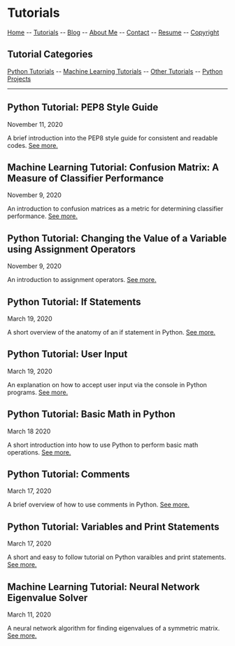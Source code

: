 # Tutorials
[Home](../README.md) -- [Tutorials](README.md) -- [Blog](../Blog/README.md) -- [About Me](../aboutme.md) -- [Contact](../contactme.md) -- [Resume](../Resume.pdf) -- [Copyright](../copyright.md)

## Tutorial Categories
[Python Tutorials](PythonTutorials.md) -- [Machine Learning Tutorials](MLTutorials.md) -- [Other Tutorials](Other.md)  -- [Python Projects](Projects.md)

----------------------------------------------------------------------------------------------------------------------

## Python Tutorial: PEP8 Style Guide

November 11, 2020

A brief introduction into the PEP8 style guide for consistent and readable codes.  [See more.](Python.PEP8.md)

## Machine Learning Tutorial: Confusion Matrix: A Measure of Classifier Performance

November 9, 2020

An introduction to confusion matrices as a metric for determining classifier performance.  [See more.](MachineLearning/ConfusionMatrix.md)

## Python Tutorial: Changing the Value of a Variable using Assignment Operators

November 9, 2020

An introduction to assignment operators.  [See more.](Python/AssignementOperators.md)

## Python Tutorial: If Statements

March 19, 2020

A short overview of the anatomy of an if statement in Python.  [See more.](Python/IfStatement.md)

## Python Tutorial: User Input

March 19, 2020

An explanation on how to accept user input via the console in Python programs.  [See more.](Python/UserInput.md)

## Python Tutorial: Basic Math in Python

March 18 2020

A short introduction into how to use Python to perform basic math operations.  [See more.](Python/BasicMath.md)

## Python Tutorial: Comments

March 17, 2020

A brief overview of how to use comments in Python.  [See more.](Python/Comments.md)

## Python Tutorial: Variables and Print Statements

March 17, 2020

A short and easy to follow tutorial on Python varaibles and print statements.  [See more.](Python/VariablesAndPrint.md)


## Machine Learning Tutorial: Neural Network Eigenvalue Solver

March 11, 2020

A neural network algorithm for finding eigenvalues of a symmetric matrix.  [See more.](MachineLearning/NNEigenvalue.md)
